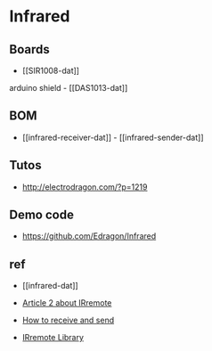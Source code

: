 
# Infrared 






## Boards

- [[SIR1008-dat]] 

arduino shield - [[DAS1013-dat]]


## BOM 

- [[infrared-receiver-dat]] - [[infrared-sender-dat]]




## Tutos 

- http://electrodragon.com/?p=1219

## Demo code 

- https://github.com/Edragon/Infrared

## ref 

- [[infrared-dat]]

- [Article 2 about IRremote](http://www.arcfn.com/2009/08/multi-protocol-infrared-remote-library.html)

- [How to receive and send](http://www.arcfn.com/2009/08/multi-protocol-infrared-remote-library.html)
  
- [IRremote Library](https://github.com/shirriff/Arduino-IRremote)


